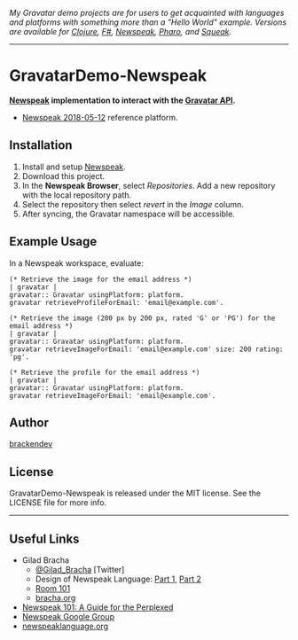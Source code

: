 _My Gravatar demo projects are for users to get acquainted with languages and platforms with something more than a "Hello World" example. Versions are available for [Clojure](https://brackendev.github.io/GravatarDemo-Clojure/), [F#](https://brackendev.github.io/GravatarDemo-FSharp/), [Newspeak](https://brackendev.github.io/GravatarDemo-Newspeak/), [Pharo](https://brackendev.github.io/GravatarDemo-Pharo/), and [Squeak](https://brackendev.github.io/GravatarDemo-Squeak/)._

- - -

GravatarDemo-Newspeak
===================
**[Newspeak](http://www.newspeaklanguage.org/) implementation to interact with the [Gravatar API](https://en.gravatar.com/site/implement/).**

* [Newspeak 2018-05-12](http://www.newspeaklanguage.org/) reference platform.

## Installation

1. Install and setup [Newspeak](http://www.newspeaklanguage.org/).
2. Download this project.
3. In the **Newspeak Browser**, select _Repositories_. Add a new repository with the local repository path.
4. Select the repository then select _revert_ in the _Image_ column.
5. After syncing, the Gravatar namespace will be accessible.

## Example Usage

In a Newspeak workspace, evaluate:

```newspeak
(* Retrieve the image for the email address *)
| gravatar |
gravatar:: Gravatar usingPlatform: platform.
gravatar retrieveProfileForEmail: 'email@example.com'.
```

```newspeak
(* Retrieve the image (200 px by 200 px, rated 'G' or 'PG') for the email address *)
| gravatar |
gravatar:: Gravatar usingPlatform: platform.
gravatar retrieveImageForEmail: 'email@example.com' size: 200 rating: 'pg'.
```

```newspeak
(* Retrieve the profile for the email address *)
| gravatar |
gravatar:: Gravatar usingPlatform: platform.
gravatar retrieveImageForEmail: 'email@example.com'.
```

## Author

[brackendev](https://www.github.com/brackendev)

## License

GravatarDemo-Newspeak is released under the MIT license. See the LICENSE file for more info.

- - -

## Useful Links

* Gilad Bracha
    * [@Gilad_Bracha](https://twitter.com/Gilad_Bracha) [Twitter]
    * Design of Newspeak Language: [Part 1](https://www.youtube.com/watch?v=UwkROn7OmNQ), [Part 2](https://www.youtube.com/watch?v=FAUUY4VQc8w)
    * [Room 101](https://gbracha.blogspot.com)
    * [bracha.org](http://www.bracha.org/)
* [Newspeak 101: A Guide for the Perplexed](https://medium.com/newspeak-documentation/newspeak-101-1fe7a924d726)
* [Newspeak Google Group](https://groups.google.com/forum/#!forum/newspeaklanguage)
* [newspeaklanguage.org](http://www.newspeaklanguage.org/)
